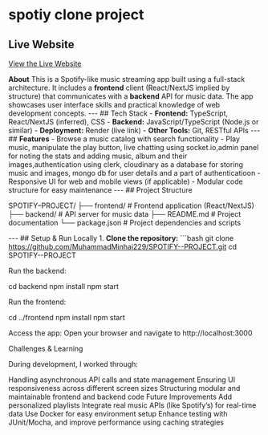 # spotiy clone project

## Live Website
[View the Live Website](https://spotify-project-bc53.onrender.com)


**About**
This is a Spotify-like music streaming app built using a full-stack architecture. It includes a **frontend** client (React/NextJS implied by structure) that communicates with a **backend** 
API for music data. The app showcases user interface skills and practical knowledge of web development concepts. --- ## Tech Stack - **Frontend:** 
TypeScript, React/NextJS (inferred), CSS - **Backend:** JavaScript/TypeScript (Node.js or similar) -
**Deployment:** Render (live link) -
**Other Tools:** Git, RESTful APIs --- ## **Features** - Browse a music catalog with search functionality - Play music, manipulate the play button, live chatting using socket.io,admin panel for noting the stats and adding music, album and their images,authentication using clerk, cloudinary as a database for storing music and images, mongo db for user details and a part of authenticatioon - Responsive UI for web and mobile views (if applicable) - Modular code structure for easy maintenance --- ## Project Structure 

SPOTIFY–PROJECT/ ├── frontend/ # Frontend application (React/NextJS) ├── backend/ # API server for music data ├── README.md # Project documentation └── package.json # Project dependencies and scripts

--- ## Setup & Run Locally 1. **Clone the repository:** ```bash git clone https://github.com/MuhammadMinhaj229/SPOTIFY--PROJECT.git cd SPOTIFY--PROJECT 

Run the backend:

cd backend npm install npm start 

Run the frontend:

cd ../frontend npm install npm start 

Access the app: Open your browser and navigate to http://localhost:3000

Challenges & Learning 

During development, I worked through:

Handling asynchronous API calls and state management Ensuring UI responsiveness across different screen sizes Structuring modular and maintainable frontend and backend code Future Improvements Add personalized playlists Integrate real music APIs (like Spotify’s) for real-time data Use Docker for easy environment setup Enhance testing with JUnit/Mocha, and improve performance using caching strategies
